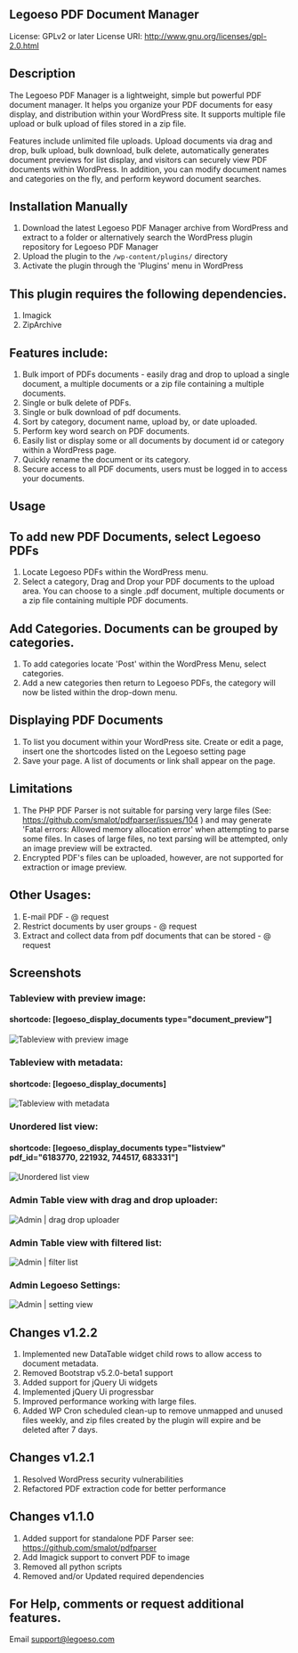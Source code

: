 ## Legoeso PDF Document Manager
License: GPLv2 or later
License URI: http://www.gnu.org/licenses/gpl-2.0.html

## Description
The Legoeso PDF Manager is a lightweight, simple but powerful PDF document manager. It helps you organize your PDF documents for easy display, and distribution within your WordPress site. It supports multiple file upload or bulk upload of files stored in a zip file.

Features include unlimited file uploads. Upload documents via drag and drop, bulk upload, bulk download, bulk delete, automatically generates document previews for list display, and visitors can securely view PDF documents within WordPress. In addition, you can modify document names and categories on the fly, and perform keyword document searches.
		  

## Installation Manually
1. Download the latest Legoeso PDF Manager archive from WordPress and extract to a folder or alternatively search the WordPress plugin repository for Legoeso PDF Manager
2. Upload the plugin to the `/wp-content/plugins/` directory
3. Activate the plugin through the 'Plugins' menu in WordPress


## This plugin requires the following dependencies.
1. Imagick
2. ZipArchive

## Features include:
1. Bulk import of PDFs documents - easily drag and drop to upload a single document, a multiple documents or a zip file containing a multiple documents.  
2. Single or bulk delete of PDFs.
3. Single or bulk download of pdf documents.
4. Sort by category, document name, upload by, or date uploaded.
5. Perform key word search on PDF documents.
6. Easily list or display some or all documents by document id or category within a WordPress page.
7. Quickly rename the document or its category.
8. Secure access to all PDF documents, users must be logged in to access your documents.

## Usage
## To add new PDF Documents, select Legoeso PDFs 
1. Locate Legoeso PDFs within the WordPress menu. 
2. Select a category, Drag and Drop your PDF documents to the upload area. You can choose to a single .pdf document, multiple documents or a zip file containing multiple PDF documents. 

## Add Categories. Documents can be grouped by categories. 
1. To add categories locate 'Post' within the WordPress Menu, select categories.  
2. Add a new categories then return to Legoeso PDFs, the category will now be listed within the drop-down menu. 

## Displaying PDF Documents
1. To list you document within your WordPress site. Create or edit a page, insert one the shortcodes listed on the Legoeso setting page
2. Save your page. A list of documents or link shall appear on the page.

## Limitations
1. The PHP PDF Parser is not suitable for parsing very large files (See: https://github.com/smalot/pdfparser/issues/104 ) and may generate 'Fatal errors:  Allowed memory allocation error' when attempting to parse some files. In cases of large files, no text parsing will be attempted, only an image preview will be extracted. 
2. Encrypted PDF's files can be uploaded, however, are not supported for extraction or image preview.	

## Other Usages:
1. E-mail PDF - @ request
2. Restrict documents by user groups - @ request
3. Extract and collect data from pdf documents that can be stored - @ request

## Screenshots
### Tableview with preview image: 
#### shortcode: [legoeso_display_documents type="document_preview"] 
![Tableview with preview image](https://legoeso.com/wp-content/uploads/2022/12/Screenshot-2022-12-06-061842.png?raw=true)
### Tableview with metadata: 
#### shortcode: [legoeso_display_documents]
![Tableview with metadata](https://legoeso.com/wp-content/uploads/2022/12/Screenshot-2022-12-06-062058.png?raw=true)
### Unordered list view: 
#### shortcode: [legoeso_display_documents type="listview" pdf_id="6183770, 221932, 744517, 683331"]
![Unordered list view](https://legoeso.com/wp-content/uploads/2022/12/Screenshot-2022-12-06-064051.png?raw=true)
### Admin Table view with drag and drop uploader: 
![Admin | drag drop uploader](https://legoeso.com/wp-content/uploads/2022/12/Screenshot-2022-12-06-063800.png?raw=true)
### Admin Table view with filtered list: 
![Admin | filter list](https://legoeso.com/wp-content/uploads/2022/12/Screenshot-2022-12-06-063945.png?raw=true)
### Admin Legoeso Settings: 
![Admin | setting view](https://legoeso.com/wp-content/uploads/2022/12/Screenshot-2022-12-06-064014.png?raw=true)


## Changes v1.2.2 
1. Implemented new DataTable widget child rows to allow access to document metadata.
2. Removed Bootstrap v5.2.0-beta1 support
3. Added support for jQuery Ui widgets
4. Implemented jQuery Ui progressbar
5. Improved performance working with large files.
6. Added WP Cron scheduled clean-up to remove unmapped and unused files weekly, and zip files created by the plugin will expire and be deleted after 7 days.

## Changes v1.2.1 
1. Resolved WordPress security vulnerabilities
2. Refactored PDF extraction code for better performance

## Changes v1.1.0 
1. Added support for standalone PDF Parser see: https://github.com/smalot/pdfparser
2. Add Imagick support to convert PDF to image
3. Removed all python scripts
4. Removed and/or Updated required dependencies

## For Help, comments or request additional features.
Email support@legoeso.com